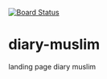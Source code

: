 [![Board Status](https://dev.azure.com/diarymuslim/6238e450-0281-4a3f-9176-ce5f0577c8ff/4735c7f3-b4ae-4cf6-9e92-318ecd35c3e3/_apis/work/boardbadge/a76df18f-ebc0-4b28-8cc0-ab1310f889b9)](https://dev.azure.com/diarymuslim/6238e450-0281-4a3f-9176-ce5f0577c8ff/_boards/board/t/4735c7f3-b4ae-4cf6-9e92-318ecd35c3e3/Microsoft.RequirementCategory)
# diary-muslim

landing page diary muslim
